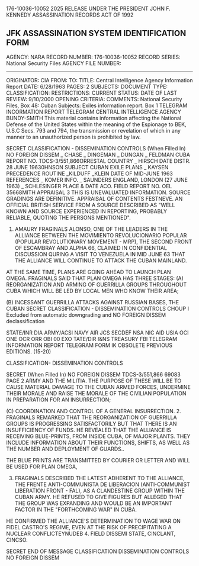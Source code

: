 176-10036-10052 2025 RELEASE UNDER THE PRESIDENT JOHN F. KENNEDY ASSASSINATION RECORDS ACT OF 1992

JFK ASSASSINATION SYSTEM
IDENTIFICATION FORM
-----------------------------------------------------------------
AGENCY: NARA
RECORD NUMBER: 176-10036-10052
RECORD SERIES: National Security Files
AGENCY FILE NUMBER:

-----------------------------------------------------------------
ORIGINATOR: CIA
FROM:
TO:
TITLE: Central Intelligence Agency Information Report
DATE: 6/28/1963
PAGES: 2
SUBJECTS:
DOCUMENT TYPE:
CLASSIFICATION:
RESTRICTIONS:
CURRENT STATUS:
DATE OF LAST REVIEW: 9/10/2000
OPENING CRITERIA:
COMMENTS: National Security Files, Box 48: Cuban Subjects: Exiles information
report. Box 1
TELEGRAM INCORMATION REPORT TELEGRAM
CENTRAL INTELLIGENCE AGENCY
BUNDY-SMITH
This material contains information affecting the National Defense of the United States within the meaning of the Espionage to BEK, U.S.C Secs.
793 and 794, the transmission or revelation of which in any manner to an unauthorized person is prohibited by law.

SECRET
CLASSIFICATION - DISSEMINATION CONTROLS
(When Filled In)
NO FOREIGN DISSEM
_ CHASE
_ DINGEMAN
_ DUNGAN
_ FELDMAN
CUBA
REPORT NO. TDCS-3/551,866ORRESTAL
COUNTRY
_ HIRSCH
DATE DISTR. 28 JUNE 19630HNSON
SUBJECT CUBAN EXILE PLANS
_ KAYSEN
PRECEDENCE ROUTINE _KILDUFF
_KLEIN
DATE OF MID-JUNE 1963
REFERENCES _ KOMER
INFO.
_ SAUNDERS
ENGLAND, LONDON (27 JUNE 1963)
_ SCHLESINGER
PLACE &
DATE ACO.
FIELD REPORT NO. OEL 35668MITH
APPRAISAL 3
THIS IS UNEVALUATED INFORMATION. SOURCE GRADINGS ARE DEFINITIVE. APPRAISAL OF CONTENTS FESTNEVE.
AN OFFICIAL BRITISH SERVICE FROM A SOURCE DESCRIBED AS "WELL KNOWN AND
SOURCE
EXPERIENCED IN REPORTING, PROBABLY RELIABLE, QUOTING THE PERSONS MENTIONED".

1. AMAURY FRAGINALS ALONSO, ONE OF THE LEADERS IN THE ALLIANCE
BETWEEN THE MOVIMIENTO REVOLUCIONARIO POPULAR (POPULAR REVOLUTIONARY
MOVEMENT - MRP), THE SECOND FRONT OF ESCAMBRAY AND ALPHA 66, CLAIMED
IN CONFIDENTIAL DISCUSSION QURING A VISIT TO VENEZUELA IN MID JUNE 63
THAT THE ALLIANCE WILL CONTINUE TO ATTACK THE CUBAN MAINLAND.

AT THE SAME TIME, PLANS ARE GOING AHEAD TO LAUNCH PLAN OMEGA.
FRAGINALS SAID THAT PLAN OMEGA HAS THREE STAGES: (A) REORGANIZATION
AND ARMING OF GUERRILLA GROUPS THROUGHOUT CUBA WHICH WILL BE LED BY
LOCAL MEN WHO KNOW THEIR AREA;

(B) INCESSANT GUERRILLA ATTACKS AGAINST RUSSIAN BASES, THE CUBAN
SECRET
CLASSIFICATION - DISSEMINATION CONTROLS
CHOUP I
Excluded from automatic
downgrading and
NO FOREIGN DISSEM
declassification

STATE/INR DIA ARMY/ACSI NAVY AIR JCS SECDEF NSA NIC AID USIA OCI ONE OCR ORR OBI 00 EXO
TATE/DIR I&NS TREASURY
FBI
TELEGRAM INFORMATION REPORT TELEGRAM
FORM
IK OBSOLETE PREVIOUS EDITIONS. (15-20)

CLASSIFICATION- DISSEMINATION CONTROLS

SECRET
(When Filled In)
NO FOREIGN DISSEM
TDCS-3/551,866 69083
PAGE 2
ARMY AND THE MILITIA. THE PURPOSE OF THESE WILL BE TO CAUSE MATERIAL
DAMAGE TO THE CUBAN ARMED FORCES, UNDERMINE THEIR MORALE AND RAISE
THE MORALE OF THE CIVILIAN POPULATION IN PREPARATION FOR AN INSURRECTION;

(C) COORDINATION AND CONTROL OF A GENERAL INSURRECTION.
2. FRAGINALS REMARKED THAT THE REORGANIZATION OF GUERRILLA GROUPS
IS PROGRESSING SATISFACTORILY BUT THAT THERE IS AN INSUFFICIENCY
OF FUNDS. HE REVEALED THAT THE ALLIANCE IS RECEIVING BLUE-PRINTS,
FROM INSIDE CUBA, OF MAJOR PLANTS. THEY INCLUDE INFORMATION ABOUT THEIR
FUNCTIONS, SHIFTS, AS WELL AS THE NUMBER AND DEPLOYMENT OF GUARDS..

THE BLUE PRINTS ARE TRANSMITTED BY COURIER OR LETTER AND WILL BE
USED FOR PLAN OMEGA,

3. FRAGINALS DESCRIBED THE LATEST ADHERENT TO THE ALLIANCE,
THE FRENTE ANTI-COMMUNISTA DE LIBERACION (ANTI-COMMUNIST LIBERATION
FRONT - FAL), AS A CLANDESTINE GROUP WITHIN THE CUBAN ARMY. HE
REFUSED TO GIVE FIGURES BUT ALLEGED THAT THE GROUP WAS EXPANDING AND
WOULD BE AN IMPORTANT FACTOR IN THE "FORTHCOMING WAR" IN CUBA.

HE CONFIRMED THE ALLIANCE'S DETERMINATION TO WAGE WAR ON FIDEL CASTRO'S
REGIME, EVEN AT THE RISK OF PRECIPITATING A NUCLEAR CONFLICTEYNUDEB
4. FIELD DISSEMI STATE, CINCLANT, CINCSO.

SECRET
END OF MESSAGE
CLASSIFICATION DISSEMINATION CONTROLS
NO FOREIGN DISSEM
